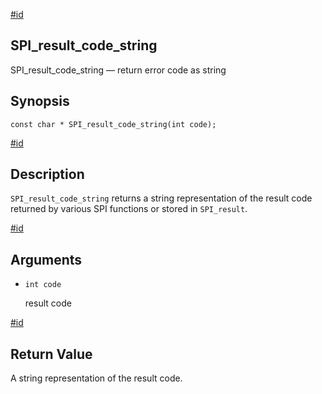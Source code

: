 [#id](#SPI-SPI-RESULT-CODE-STRING)

## SPI_result_code_string

SPI_result_code_string — return error code as string

## Synopsis

```
const char * SPI_result_code_string(int code);
```

[#id](#id-1.8.12.9.12.5)

## Description

`SPI_result_code_string` returns a string representation of the result code returned by various SPI functions or stored in `SPI_result`.

[#id](#id-1.8.12.9.12.6)

## Arguments

- `int code`

  result code

[#id](#id-1.8.12.9.12.7)

## Return Value

A string representation of the result code.
